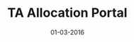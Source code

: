 ---
title: "TA Allocation Portal"
excerpt: "Using Spring as a build framework, created a TA allocation portal with login and registration for students and faculties."

date: 01-03-2016

header:
  teaser: /assets/images/portfolio-placeholder-th.jpg
  overlay_image: /assets/images/portfolio-placeholder.jpg
  overlay_color: "#000"
  overlay_filter: 0.6

sidebar:
  - title: "Role"
    image: /assets/images/bio-photo.jpg
    image_alt: "logo"
    text: "Work on views"
  - title: "Responsibilities"
    text: "Create all the views and forms"
  - title: "Project Timeline"
    text: "Feb'16"
---